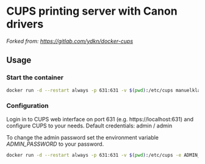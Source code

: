 # CUPS printing server with Canon drivers

_Forked from: https://gitlab.com/ydkn/docker-cups_

## Usage

### Start the container

```bash
docker run -d --restart always -p 631:631 -v $(pwd):/etc/cups manuelklaer/cups-canon:latest
```

### Configuration

Login in to CUPS web interface on port 631 (e.g. https://localhost:631) and configure CUPS to your needs.
Default credentials: admin / admin

To change the admin password set the environment variable _ADMIN_PASSWORD_ to your password.

```bash
docker run -d --restart always -p 631:631 -v $(pwd):/etc/cups -e ADMIN_PASSWORD=mySecretPassword manuelklaer/cups-canon:latest
```
